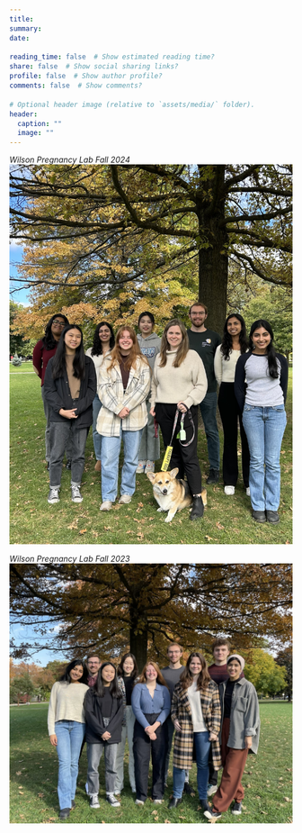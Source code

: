 ```yaml
---
title: 
summary:
date:

reading_time: false  # Show estimated reading time?
share: false  # Show social sharing links?
profile: false  # Show author profile?
comments: false  # Show comments?

# Optional header image (relative to `assets/media/` folder).
header:
  caption: ""
  image: ""
---
```

*Wilson Pregnancy Lab Fall 2024*
![](./2024_lab_photo.jpg)

*Wilson Pregnancy Lab Fall 2023*
![](./2023_lab_photo.jpg)


